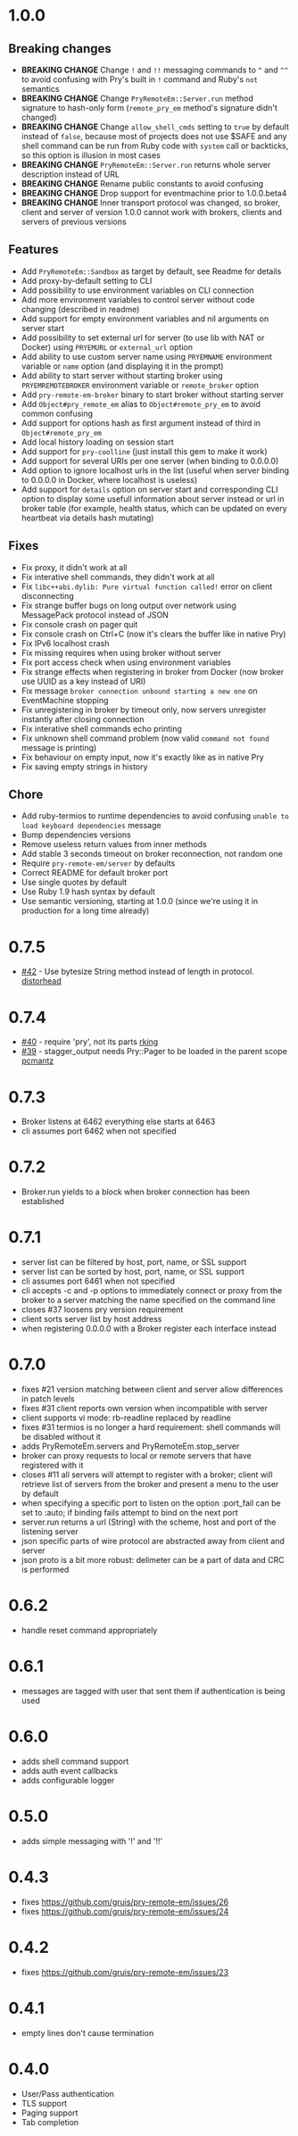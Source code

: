 # 1.0.0

## Breaking changes

* **BREAKING CHANGE** Change `!` and `!!` messaging commands to `^` and `^^` to avoid confusing with Pry's built in `!` command and Ruby's `not` semantics
* **BREAKING CHANGE** Change `PryRemoteEm::Server.run` method signature to hash-only form (`remote_pry_em` method's signature didn't changed)
* **BREAKING CHANGE** Change `allow_shell_cmds` setting to `true` by default instead of `false`, because most of projects does not use $SAFE and any shell command can be run from Ruby code with `system` call or backticks, so this option is illusion in most cases
* **BREAKING CHANGE** `PryRemoteEm::Server.run` returns whole server description instead of URL
* **BREAKING CHANGE** Rename public constants to avoid confusing
* **BREAKING CHANGE** Drop support for eventmachine prior to 1.0.0.beta4
* **BREAKING CHANGE** Inner transport protocol was changed, so broker, client and server of version 1.0.0 cannot work with brokers, clients and servers of previous versions

## Features

* Add `PryRemoteEm::Sandbox` as target by default, see Readme for details
* Add proxy-by-default setting to CLI
* Add possibility to use environment variables on CLI connection
* Add more environment variables to control server without code changing (described in readme)
* Add support for empty environment variables and nil arguments on server start
* Add possibility to set external url for server (to use lib with NAT or Docker) using `PRYEMURL` or `external_url` option
* Add ability to use custom server name using `PRYEMNAME` environment variable or `name` option (and displaying it in the prompt)
* Add ability to start server without starting broker using `PRYEMREMOTEBROKER` environment variable or `remote_broker` option
* Add `pry-remote-em-broker` binary to start broker without starting server
* Add `Object#pry_remote_em` alias to `Object#remote_pry_em` to avoid common confusing
* Add support for options hash as first argument instead of third in `Object#remote_pry_em`
* Add local history loading on session start
* Add support for `pry-coolline` (just install this gem to make it work)
* Add support for several URIs per one server (when binding to 0.0.0.0)
* Add option to ignore localhost urls in the list (useful when server binding to 0.0.0.0 in Docker, where localhost is useless)
* Add support for `details` option on server start and corresponding CLI option to display some usefull information about server instead or url in broker table (for example, health status, which can be updated on every heartbeat via details hash mutating)

## Fixes

* Fix proxy, it didn't work at all
* Fix interative shell commands, they didn't work at all
* Fix `libc++abi.dylib: Pure virtual function called!` error on client disconnecting
* Fix strange buffer bugs on long output over network using MessagePack protocol instead of JSON
* Fix console crash on pager quit
* Fix console crash on Ctrl+C (now it's clears the buffer like in native Pry)
* Fix IPv6 localhost crash
* Fix missing requires when using broker without server
* Fix port access check when using environment variables
* Fix strange effects when registering in broker from Docker (now broker use UUID as a key instead of URI)
* Fix message `broker connection unbound starting a new one` on EventMachine stopping
* Fix unregistering in broker by timeout only, now servers unregister instantly after closing connection
* Fix interative shell commands echo printing
* Fix unknown shell command problem (now valid `command not found` message is printing)
* Fix behaviour on empty input, now it's exactly like as in native Pry
* Fix saving empty strings in history

## Chore

* Add ruby-termios to runtime dependencies to avoid confusing `unable to load keyboard dependencies` message
* Bump dependencies versions
* Remove useless return values from inner methods
* Add stable 3 seconds timeout on broker reconnection, not random one
* Require `pry-remote-em/server` by defaults
* Correct README for default broker port
* Use single quotes by default
* Use Ruby 1.9 hash syntax by default
* Use semantic versioning, starting at 1.0.0 (since we're using it in production for a long time already)

# 0.7.5

* [#42](https://github.com/gruis/pry-remote-em/pull/42) - Use bytesize String method instead of length in protocol. [distorhead](https://github.com/distorhead)

# 0.7.4

* [#40](https://github.com/gruis/pry-remote-em/pull/40) - require 'pry', not its parts [rking](https://github.com/rking)
* [#39](https://github.com/gruis/pry-remote-em/pull/39) - stagger_output needs Pry::Pager to be loaded in the parent scope [pcmantz](https://github.com/pcmantz)

# 0.7.3

* Broker listens at 6462 everything else starts at 6463
* cli assumes port 6462 when not specified

# 0.7.2

* Broker.run yields to a block when broker connection has been established

# 0.7.1

* server list can be filtered by host, port, name, or SSL support
* server list can be sorted by host, port, name, or SSL support
* cli assumes port 6461 when not specified
* cli accepts -c and -p options to immediately connect or proxy from the broker to a server matching the name specified on the command line
* closes #37 loosens pry version requirement
* client sorts server list by host address
* when registering 0.0.0.0 with a Broker register each interface instead

# 0.7.0

* fixes #21 version matching between client and server allow differences in patch levels
* fixes #31 client reports own version when incompatible with server
* client supports vi mode: rb-readline replaced by readline
* fixes #31 termios is no longer a hard requirement: shell commands will be disabled without it
* adds PryRemoteEm.servers and PryRemoteEm.stop_server
* broker can proxy requests to local or remote servers that have registered with it
* closes #11 all servers will attempt to register with a broker; client will retrieve list of servers from the broker and present a menu to the user by default
* when specifying a specific port to listen on the option :port_fail can be set to :auto; if binding fails attempt to bind on the next port
* server.run returns a url (String) with the scheme, host and port of the listening server
* json specific parts of wire protocol are abstracted away from client and server
* json proto is a bit more robust: delimeter can be a part of data and CRC is performed

# 0.6.2

* handle reset command appropriately

# 0.6.1

* messages are tagged with user that sent them if authentication is being used

# 0.6.0

* adds shell command support
* adds auth event callbacks
* adds configurable logger

# 0.5.0

* adds simple messaging with '!' and '!!'

# 0.4.3

* fixes https://github.com/gruis/pry-remote-em/issues/26
* fixes https://github.com/gruis/pry-remote-em/issues/24

# 0.4.2

* fixes https://github.com/gruis/pry-remote-em/issues/23

# 0.4.1

* empty lines don't cause termination

# 0.4.0

* User/Pass authentication
* TLS support
* Paging support
* Tab completion
